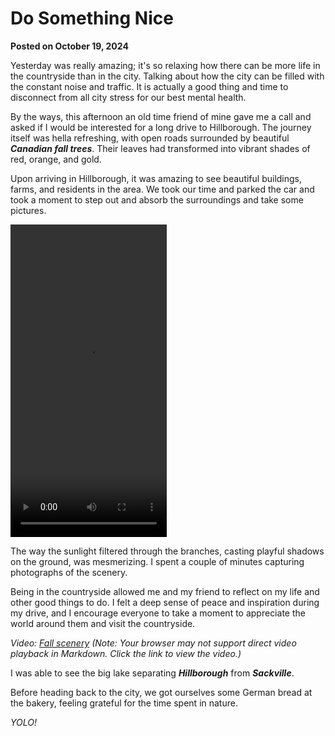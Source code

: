 # Do Something Nice

**Posted on October 19, 2024**

Yesterday was really amazing; it's so relaxing how there can be more life in the countryside than in the city. Talking about how the city can be filled with the constant noise and traffic. It is actually a good thing and time to disconnect from all city stress for our best mental health.

By the ways, this afternoon an old time friend of mine gave me a call and asked if I would be interested for a long drive to Hillborough. The journey itself was hella refreshing, with open roads surrounded by beautiful ***Canadian fall trees***. Their leaves had transformed into vibrant shades of red, orange, and gold.

Upon arriving in Hillborough, it was amazing to see beautiful buildings, farms, and residents in the area. We took our time and parked the car and took a moment to step out and absorb the surroundings and take some pictures.

<video width="250" height="500" controls>
  <source src="./blog-images/fall.mp4" type="video/mp4">
</video>

The way the sunlight filtered through the branches, casting playful shadows on the ground, was mesmerizing. I spent a couple of minutes capturing photographs of the scenery.

Being in the countryside allowed me and my friend to reflect on my life and other good things to do. I felt a deep sense of peace and inspiration during my drive, and I encourage everyone to take a moment to appreciate the world around them and visit the countryside.

*Video: [Fall scenery](./blog-images/fall.mp4) (Note: Your browser may not support direct video playback in Markdown. Click the link to view the video.)*

I was able to see the big lake separating ***Hillborough*** from ***Sackville***.

Before heading back to the city, we got ourselves some German bread at the bakery, feeling grateful for the time spent in nature.

*YOLO!*